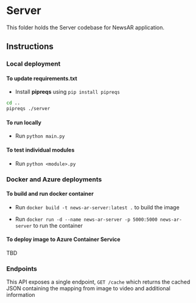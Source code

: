 # Server

This folder holds the Server codebase for NewsAR application.

## Instructions

### Local deployment

#### To update requirements.txt

* Install **pipreqs** using `pip install pipreqs`

```bash
cd ..
pipreqs ./server
```

#### To run locally

* Run `python main.py`

#### To test individual modules

* Run `python <module>.py`

### Docker and Azure deployments

#### To build and run docker container

* Run `docker build -t news-ar-server:latest .` to build the image

* Run `docker run -d --name news-ar-server -p 5000:5000 news-ar-server` to run the container

#### To deploy image to Azure Container Service

TBD

### Endpoints

This API exposes a single endpoint, `GET /cache` which returns the cached JSON containing the mapping
from image to video and additional information